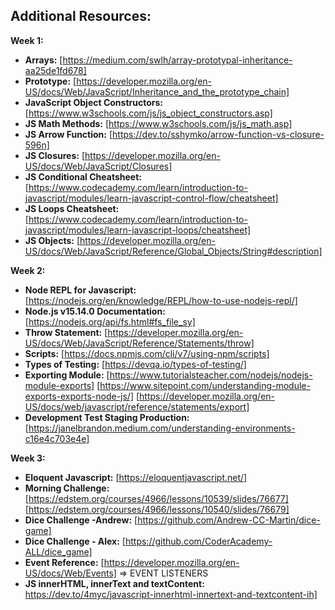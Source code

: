 
## **Additional Resources:**

**Week 1:**
- **Arrays:** [https://medium.com/swlh/array-prototypal-inheritance-aa25de1fd678]
- **Prototype:** [https://developer.mozilla.org/en-US/docs/Web/JavaScript/Inheritance_and_the_prototype_chain]
- **JavaScript Object Constructors:** [https://www.w3schools.com/js/js_object_constructors.asp]
- **JS Math Methods:** [https://www.w3schools.com/js/js_math.asp]
- **JS Arrow Function:** [https://dev.to/sshymko/arrow-function-vs-closure-596n]
- **JS Closures:** [https://developer.mozilla.org/en-US/docs/Web/JavaScript/Closures]
- **JS Conditional Cheatsheet:** [https://www.codecademy.com/learn/introduction-to-javascript/modules/learn-javascript-control-flow/cheatsheet]
- **JS Loops Cheatsheet:** [https://www.codecademy.com/learn/introduction-to-javascript/modules/learn-javascript-loops/cheatsheet]
- **JS Objects:** [https://developer.mozilla.org/en-US/docs/Web/JavaScript/Reference/Global_Objects/String#description]

**Week 2:**

- **Node REPL for Javascript:** [https://nodejs.org/en/knowledge/REPL/how-to-use-nodejs-repl/]
- **Node.js v15.14.0 Documentation:** [https://nodejs.org/api/fs.html#fs_file_sy]
- **Throw Statement:** [https://developer.mozilla.org/en-US/docs/Web/JavaScript/Reference/Statements/throw]
- **Scripts:** [https://docs.npmjs.com/cli/v7/using-npm/scripts]
- **Types of Testing:** [https://devqa.io/types-of-testing/]
- **Exporting Module:** [https://www.tutorialsteacher.com/nodejs/nodejs-module-exports] [https://www.sitepoint.com/understanding-module-exports-exports-node-js/] [https://developer.mozilla.org/en-US/docs/web/javascript/reference/statements/export]
- **Development Test Staging Production:** [https://janelbrandon.medium.com/understanding-environments-c16e4c703e4e]

**Week 3:**

- **Eloquent Javascript:** [https://eloquentjavascript.net/]
- **Morning Challenge:** [https://edstem.org/courses/4966/lessons/10539/slides/76677] [https://edstem.org/courses/4966/lessons/10540/slides/76679]
- **Dice Challenge -Andrew:** [https://github.com/Andrew-CC-Martin/dice-game]
- **Dice Challenge - Alex:** [https://github.com/CoderAcademy-ALL/dice_game]
- **Event Reference:** [https://developer.mozilla.org/en-US/docs/Web/Events] => EVENT LISTENERS 
- **JS innerHTML, innerText and textContent:** https://dev.to/4myc/javascript-innerhtml-innertext-and-textcontent-ih]
